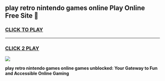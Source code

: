 
## play retro nintendo games online Play Online Free Site 👋
<h3>
<a href="https://download.freeplayer.one?title=play_retro_nintendo_games_online&ref=21F">CLICK TO PLAY</a></h3>
<hr>

<h3>
<a href="https://download.freeplayer.one?title=play_retro_nintendo_games_online&ref=21F">CLICK 2 PLAY</a>
  
</h3>

<a href="https://download.freeplayer.one?title=play_retro_nintendo_games_online&ref=21F"><img src="https://cdnb.artstation.com/p/assets/images/images/032/539/853/original/anto-thomas-button-gif.gif"></a>


**play retro nintendo games online games unblocked: Your Gateway to Fun and Accessible Online Gaming**
